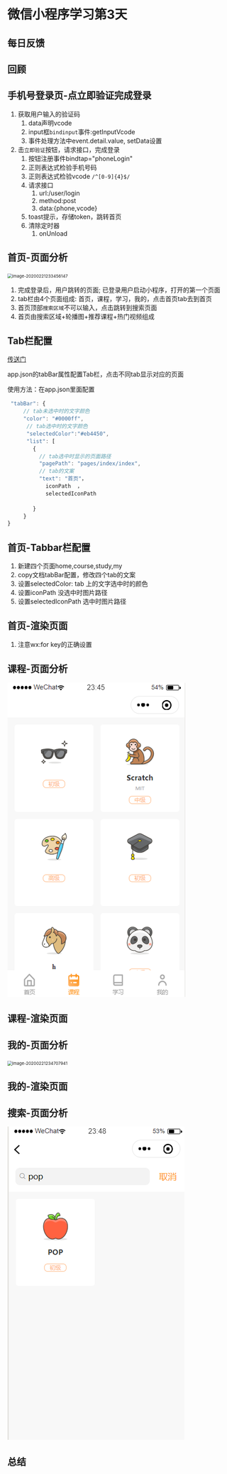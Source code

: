 # 微信小程序学习第3天

## 每日反馈



## 回顾



## 手机号登录页-点立即验证完成登录

1. 获取用户输入的验证码
   1. data声明vcode
   2. input框`bindinput`事件:getInputVcode
   3. 事件处理方法中event.detail.value, setData设置
2. 击`立即验证`按钮，请求接口，完成登录
   1. 按钮注册事件bindtap="phoneLogin"
   2. 正则表达式检验手机号码
   3. 正则表达式检验vcode `/^[0-9]{4}$/`
   4. 请求接口
      1. url:/user/login
      2. method:post
      3. data:{phone,vcode}
   5. toast提示，存储token，跳转首页
   6. 清除定时器
      1. onUnload



## 首页-页面分析

<img src="../../%25E8%2598%2591%25E8%258F%2587%25E5%259C%25A8%25E7%25BA%25BF/assets/image-20200221233456147.png" alt="image-20200221233456147" style="zoom:67%;" />

1. 完成登录后，用户跳转的页面; 已登录用户启动小程序，打开的第一个页面
2. tab栏由4个页面组成: 首页，课程，学习，我的，点击首页tab去到首页
3. 首页顶部`搜索区域`不可以输入，点击跳转到搜索页面
4. 首页由搜索区域+轮播图+推荐课程+热门视频组成

## Tab栏配置

[传送门](https://developers.weixin.qq.com/miniprogram/dev/reference/configuration/app.html#tabBar)

app.json的tabBar属性配置Tab栏，点击不同tab显示对应的页面

使用方法：在app.json里面配置

```js
 "tabBar": {
     // tab未选中时的文字颜色
     "color": "#0000ff",
      // tab选中时的文字颜色
      "selectedColor":"#eb4450",
      "list": [
        {
          // tab选中时显示的页面路径
          "pagePath": "pages/index/index",
          // tab的文案
          "text": "首页"，
            iconPath  ，
            selectedIconPath
            
        }
     }
}
```



## 首页-Tabbar栏配置

1. 新建四个页面home,course,study,my
2. copy文档tabBar配置，修改四个tab的文案
3. 设置selectedColor:  tab 上的文字选中时的颜色 
4. 设置iconPath  没选中时图片路径 
5. 设置selectedIconPath 选中时图片路径



## 首页-渲染页面

1. 注意wx:for key的正确设置



## 课程-页面分析

![image-20200221234554103](assets/image-20200221234554103.png)





## 课程-渲染页面



## 我的-页面分析 

<img src="../../%25E8%2598%2591%25E8%258F%2587%25E5%259C%25A8%25E7%25BA%25BF/assets/image-20200221234707941.png" alt="image-20200221234707941" style="zoom:67%;" />

## 我的-渲染页面



## 搜索-页面分析

![image-20200221234834468](assets/image-20200221234834468.png)



## 总结

